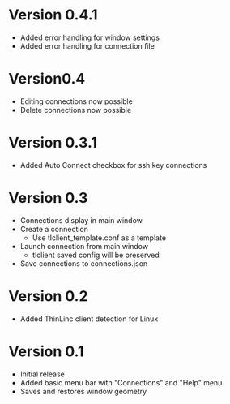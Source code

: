# Version 0.4.1
- Added error handling for window settings
- Added error handling for connection file

# Version0.4
- Editing connections now possible
- Delete connections now possible

# Version 0.3.1
- Added Auto Connect checkbox for ssh key connections

# Version 0.3
- Connections display in main window
- Create a connection
  - Use tlclient_template.conf as a template
- Launch connection from main window
  - tlclient saved config will be preserved
- Save connections to connections.json

# Version 0.2
- Added ThinLinc client detection for Linux

# Version 0.1
- Initial release
- Added basic menu bar with "Connections" and "Help" menu
- Saves and restores window geometry 